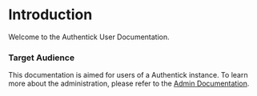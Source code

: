 # Introduction

Welcome to the Authentick User Documentation.

### Target Audience

This documentation is aimed for users of a Authentick instance. To learn more about the administration, please refer to the [Admin Documentation](https://docs.authentick.net/admin/).[  
](https://docs.gatekeeper.page/admin/installation/setting-up-the-system)

